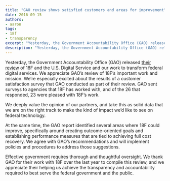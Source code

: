 ```yaml
---
title: "GAO review shows satisfied customers and areas for improvement"
date: 2016-09-15
authors:
- aaron
tags:
- 18f
- transparency
excerpt: "Yesterday, the Government Accountability Office (GAO) released their review of 18F and the U.S. Digital Service and our work to transform federal digital services. We appreciate GAO’s review of 18F’s important work and mission."
description: "Yesterday, the Government Accountability Office (GAO) released their review of 18F and the U.S. Digital Service and our work to transform federal digital services. We appreciate GAO’s review of 18F’s important work and mission."
---
```


Yesterday, the Government Accountability Office (GAO) released [their
review](http://gao.gov/products/GAO-16-602) of 18F and the U.S.
Digital Service and our work to
transform federal digital services. We appreciate GAO’s review of 18F’s
important work and mission. We’re especially excited about the results
of a customer satisfaction survey that GAO conducted as part of their
review. GAO sent surveys to agencies that 18F has worked with, and of
the 26 that responded, 23 were pleased with 18F’s work.

We deeply value the opinion of our partners, and take this as solid data
that we are on the right track to make the kind of impact we’d like to
see on federal technology.

At the same time, the GAO report identified several areas where 18F
could improve, specifically around creating outcome-oriented goals and
establishing performance measures that are tied to achieving full cost
recovery. We agree with GAO’s recommendations and will implement
policies and procedures to address those suggestions.

Effective government requires thorough and thoughtful oversight. We
thank GAO for their work with 18F over the last year to compile this
review, and we appreciate their helping us achieve the transparency and
accountability required to best serve the federal government and the
public.

